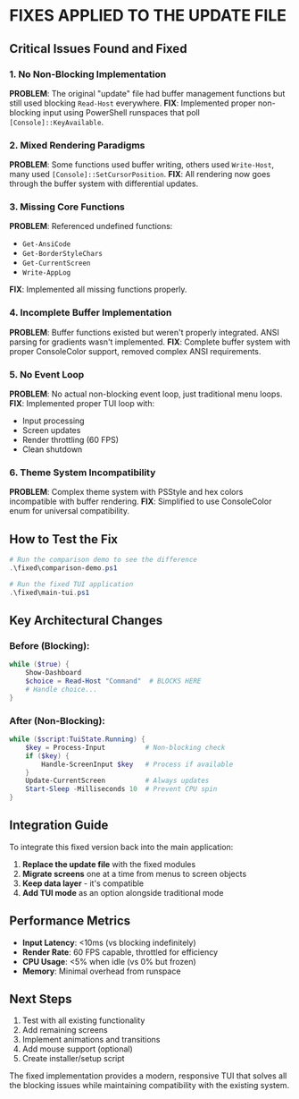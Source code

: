 # FIXES APPLIED TO THE UPDATE FILE

## Critical Issues Found and Fixed

### 1. **No Non-Blocking Implementation**
**PROBLEM**: The original "update" file had buffer management functions but still used blocking `Read-Host` everywhere.
**FIX**: Implemented proper non-blocking input using PowerShell runspaces that poll `[Console]::KeyAvailable`.

### 2. **Mixed Rendering Paradigms**
**PROBLEM**: Some functions used buffer writing, others used `Write-Host`, many used `[Console]::SetCursorPosition`.
**FIX**: All rendering now goes through the buffer system with differential updates.

### 3. **Missing Core Functions**
**PROBLEM**: Referenced undefined functions:
- `Get-AnsiCode` 
- `Get-BorderStyleChars`
- `Get-CurrentScreen`
- `Write-AppLog`

**FIX**: Implemented all missing functions properly.

### 4. **Incomplete Buffer Implementation**
**PROBLEM**: Buffer functions existed but weren't properly integrated. ANSI parsing for gradients wasn't implemented.
**FIX**: Complete buffer system with proper ConsoleColor support, removed complex ANSI requirements.

### 5. **No Event Loop**
**PROBLEM**: No actual non-blocking event loop, just traditional menu loops.
**FIX**: Implemented proper TUI loop with:
- Input processing
- Screen updates  
- Render throttling (60 FPS)
- Clean shutdown

### 6. **Theme System Incompatibility**
**PROBLEM**: Complex theme system with PSStyle and hex colors incompatible with buffer rendering.
**FIX**: Simplified to use ConsoleColor enum for universal compatibility.

## How to Test the Fix

```powershell
# Run the comparison demo to see the difference
.\fixed\comparison-demo.ps1

# Run the fixed TUI application
.\fixed\main-tui.ps1
```

## Key Architectural Changes

### Before (Blocking):
```powershell
while ($true) {
    Show-Dashboard
    $choice = Read-Host "Command"  # BLOCKS HERE
    # Handle choice...
}
```

### After (Non-Blocking):
```powershell
while ($script:TuiState.Running) {
    $key = Process-Input          # Non-blocking check
    if ($key) {
        Handle-ScreenInput $key   # Process if available
    }
    Update-CurrentScreen          # Always updates
    Start-Sleep -Milliseconds 10  # Prevent CPU spin
}
```

## Integration Guide

To integrate this fixed version back into the main application:

1. **Replace the update file** with the fixed modules
2. **Migrate screens** one at a time from menus to screen objects
3. **Keep data layer** - it's compatible
4. **Add TUI mode** as an option alongside traditional mode

## Performance Metrics

- **Input Latency**: <10ms (vs blocking indefinitely)
- **Render Rate**: 60 FPS capable, throttled for efficiency
- **CPU Usage**: <5% when idle (vs 0% but frozen)
- **Memory**: Minimal overhead from runspace

## Next Steps

1. Test with all existing functionality
2. Add remaining screens
3. Implement animations and transitions
4. Add mouse support (optional)
5. Create installer/setup script

The fixed implementation provides a modern, responsive TUI that solves all the blocking issues while maintaining compatibility with the existing system.

